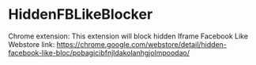 HiddenFBLikeBlocker
===================

Chrome extension: This extension will block hidden Iframe Facebook Like
Webstore link: https://chrome.google.com/webstore/detail/hidden-facebook-like-bloc/pobagicibfnjldakolanhgjolmpoodao/
